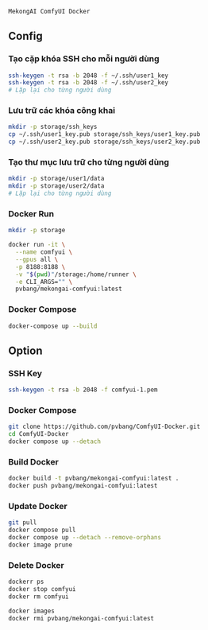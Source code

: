 ```bash
MekongAI ComfyUI Docker
```

## Config

### Tạo cặp khóa SSH cho mỗi người dùng
```bash
ssh-keygen -t rsa -b 2048 -f ~/.ssh/user1_key
ssh-keygen -t rsa -b 2048 -f ~/.ssh/user2_key
# Lặp lại cho từng người dùng
```


### Lưu trữ các khóa công khai
```bash
mkdir -p storage/ssh_keys
cp ~/.ssh/user1_key.pub storage/ssh_keys/user1_key.pub
cp ~/.ssh/user2_key.pub storage/ssh_keys/user2_key.pub
```


### Tạo thư mục lưu trữ cho từng người dùng
```bash
mkdir -p storage/user1/data
mkdir -p storage/user2/data
# Lặp lại cho từng người dùng
```


### Docker Run
```bash
mkdir -p storage

docker run -it \
  --name comfyui \
  --gpus all \
  -p 8188:8188 \
  -v "$(pwd)"/storage:/home/runner \
  -e CLI_ARGS="" \
  pvbang/mekongai-comfyui:latest
```


### Docker Compose
```bash
docker-compose up --build
```


## Option

### SSH Key
```bash
ssh-keygen -t rsa -b 2048 -f comfyui-1.pem
```


### Docker Compose
```bash
git clone https://github.com/pvbang/ComfyUI-Docker.git
cd ComfyUI-Docker
docker compose up --detach
```


### Build Docker
```bash
docker build -t pvbang/mekongai-comfyui:latest .
docker push pvbang/mekongai-comfyui:latest
```


### Update Docker
```bash
git pull
docker compose pull
docker compose up --detach --remove-orphans
docker image prune
```


### Delete Docker
```bash
dockerr ps
docker stop comfyui
docker rm comfyui

docker images
docker rmi pvbang/mekongai-comfyui:latest
```

